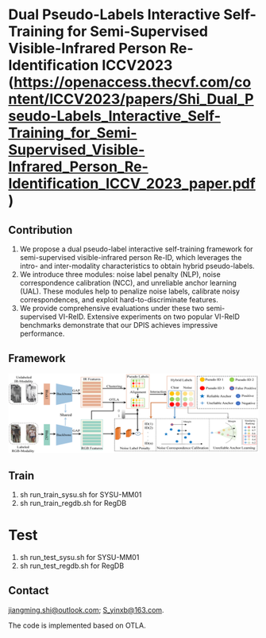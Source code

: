# Dual Pseudo-Labels Interactive Self-Training for Semi-Supervised Visible-Infrared Person Re-Identification ICCV2023 (https://openaccess.thecvf.com/content/ICCV2023/papers/Shi_Dual_Pseudo-Labels_Interactive_Self-Training_for_Semi-Supervised_Visible-Infrared_Person_Re-Identification_ICCV_2023_paper.pdf)

## Contribution
1. We propose a dual pseudo-label interactive self-training framework for semi-supervised visible-infrared person Re-ID, which leverages the intro- and inter-modality characteristics to obtain hybrid pseudo-labels.
2. We introduce three modules: noise label penalty (NLP), noise correspondence calibration (NCC), and unreliable anchor learning (UAL). These modules help to penalize noise labels, calibrate noisy correspondences, and exploit hard-to-discriminate features.
3. We provide comprehensive evaluations under these two semi-supervised VI-ReID. Extensive experiments on two popular VI-ReID benchmarks demonstrate that our DPIS achieves impressive performance.

## Framework
![DPIS](framework_DPIS.png)

## Train
1. sh run\_train\_sysu.sh for SYSU-MM01
2. sh run\_train\_regdb.sh for RegDB
# Test
1. sh run\_test\_sysu.sh for SYSU-MM01
2. sh run\_test\_regdb.sh for RegDB

## Contact
jiangming.shi@outlook.com; S_yinxb@163.com.

The code is implemented based on OTLA.
